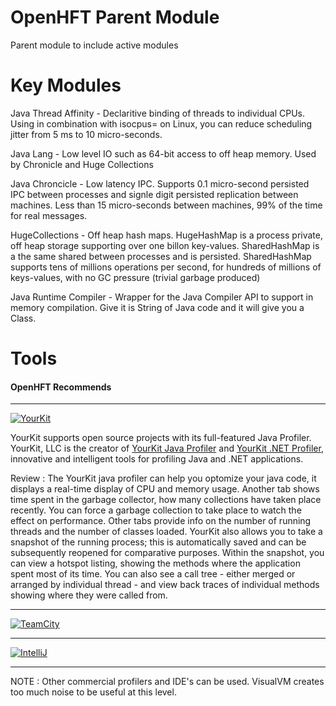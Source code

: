 OpenHFT Parent Module
=====================

Parent module to include active modules

Key Modules
===========

Java Thread Affinity - Declaritive binding of threads to individual CPUs.  Using in combination with isocpus= on Linux, you can reduce scheduling jitter from 5 ms to 10 micro-seconds.

Java Lang - Low level IO such as 64-bit access to off heap memory. Used by Chronicle and Huge Collections

Java Chroncicle - Low latency IPC. Supports 0.1 micro-second persisted IPC between processes and signle digit persisted replication between machines. Less than 15 micro-seconds between machines, 99% of the time for real messages.

HugeCollections - Off heap hash maps.  HugeHashMap is a process private, off heap storage supporting over one billon key-values. SharedHashMap is a the same shared between processes and is persisted.  SharedHashMap supports tens of millions operations per second, for hundreds of millions of keys-values, with no GC pressure (trivial garbage produced)

Java Runtime Compiler - Wrapper for the Java Compiler API to support in memory compilation.  Give it is String of Java code and it will give you a Class.

Tools
=====

#### OpenHFT Recommends

---

[![YourKit](https://www.yourkit.com/images/yklogo.png)](https://www.yourkit.com/)
 
YourKit supports open source projects with its full-featured Java Profiler.
YourKit, LLC is the creator of <a href="https://www.yourkit.com/java/profiler/index.jsp">YourKit Java Profiler</a>
and <a href="https://www.yourkit.com/.net/profiler/index.jsp">YourKit .NET Profiler</a>,
innovative and intelligent tools for profiling Java and .NET applications.

Review : The YourKit java profiler can help you optomize your java code, it displays a real-time display of CPU and memory usage. Another tab shows time spent in the garbage collector, how many collections have taken place recently. You can force a garbage collection to take place to watch the effect on performance. Other tabs provide info on the number of running threads and the number of classes loaded. YourKit also  allows you to take a snapshot of the running process; this is automatically saved and can be subsequently reopened for comparative purposes. Within the snapshot, you can view a hotspot listing, showing the methods where the application spent most of its time. You can also see a call tree - either merged or arranged by individual thread - and view back traces of individual methods showing where they were called from.

---

[![TeamCity](https://www.jetbrains.com/teamcity/docs/logo_teamcity.png)](http://www.jetbrains.com/teamcity/)

---

[![IntelliJ](http://chronicle.software/wp-content/uploads/2014/09/icon_IntelliJIDEA.png)](http://www.jetbrains.com/idea/)

---

NOTE : Other commercial profilers and IDE's can be used.  VisualVM creates too much noise to be useful at this level.

